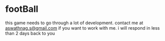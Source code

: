 # footBall
this game needs to go through a lot of development. contact me at aswathnag.s@gmail.com if you want to work with me. i will respond in less than 2 days back to you
